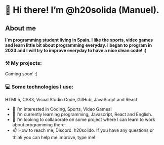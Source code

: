 <h1>👋 Hi there! I’m @h20solida (Manuel).</h1>
<h2>About me</h2>
<p><b>I´m programming student living in Spain. I like the sports, video games and learn little bit about programming everyday. I began to program in 2023 and I will try to improve everyday to have a nice clean code! :)
</b></p>

<h3>⚒️ My projects:</h3>
<p>Coming soon! :)</p>

<h3>💻 Some technologies I use:</h3>
<p>HTML5, CSS3, Visual Studio Code, GitHub, JavaScript and React</p>


- 👀 I’m interested in Coding, Sports, Video Games!
- 🌱 I’m currently learning programming, Javascript, React and English.
- 💞️ I’m looking to collaborate on some project where I can learn to work about programming there.
- 📫 How to reach me, Discord: h20solido. If you have any questions or think you can help me improve, type me!

<!---
h20solida/h20solida is a ✨ special ✨ repository because its `README.md` (this file) appears on your GitHub profile.
You can click the Preview link to take a look at your changes.
--->
